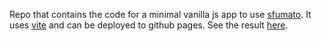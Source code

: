 Repo that contains the code for a minimal vanilla js app to use [sfumato](https://github.com/felixroos/sfumato/). It uses [vite](https://vitejs.dev/) and can be deployed to github pages. See the result [here](https://urswilke.github.io/sf2_minimal/).
